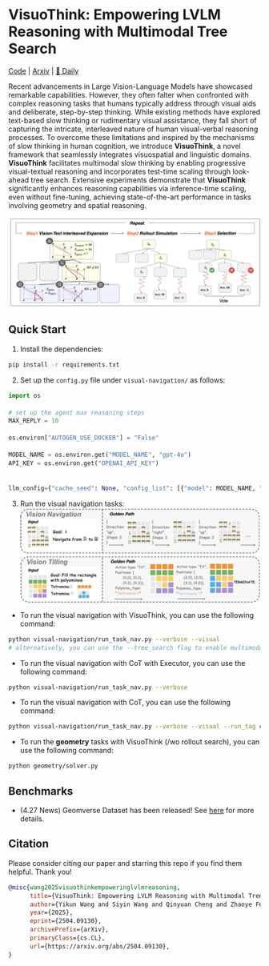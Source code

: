
# VisuoThink: Empowering LVLM Reasoning with Multimodal Tree Search

[Code](https://github.com/ekonwang/VisuoThink) | [Arxiv](https://arxiv.org/abs/2504.09130) | [🤗 Daily](https://huggingface.co/papers/2504.09130)

Recent advancements in Large Vision-Language Models have showcased remarkable capabilities. However, they often falter when confronted with complex reasoning tasks that humans typically address through visual aids and deliberate, step-by-step thinking. While existing methods have explored text-based slow thinking or rudimentary visual assistance, they fall short of capturing the intricate, interleaved nature of human visual-verbal reasoning processes. To overcome these limitations and inspired by the mechanisms of slow thinking in human cognition, we introduce **VisuoThink**, a novel framework that seamlessly integrates visuospatial and linguistic domains. **VisuoThink** facilitates multimodal slow thinking by enabling progressive visual-textual reasoning and incorporates test-time scaling through look-ahead tree search. Extensive experiments demonstrate that **VisuoThink** significantly enhances reasoning capabilities via inference-time scaling, even without fine-tuning, achieving state-of-the-art performance in tasks involving geometry and spatial reasoning.

<!-- ![](./assets/visuothink.png) -->
![](./assets/visuothink.png)

## Quick Start

1. Install the dependencies:
```bash
pip install -r requirements.txt
```

2. Set up the `config.py` file under `visual-navigation/` as follows:

```python
import os

# set up the agent max reasoning steps
MAX_REPLY = 10

os.environ["AUTOGEN_USE_DOCKER"] = "False"

MODEL_NAME = os.environ.get("MODEL_NAME", "gpt-4o")
API_KEY = os.environ.get("OPENAI_API_KEY")


llm_config={"cache_seed": None, "config_list": [{"model": MODEL_NAME, "temperature": 0.0, "api_key": API_KEY}]}
```

3. Run the visual navigation tasks:
![](./assets/spatial_reasoning.png)

- To run the visual navigation with VisuoThink, you can use the following command:

```bash
python visual-navigation/run_task_nav.py --verbose --visual
# alternatively, you can use the --tree_search flag to enable multimodal tree search
```

- To run the visual navigation with CoT with Executor, you can use the following command:

```bash
python visual-navigation/run_task_nav.py --verbose
```

- To run the visual navigation with CoT, you can use the following command:

```bash
python visual-navigation/run_task_nav.py --verbose --visual --run_tag cot
```

- To run the **geometry** tasks with VisuoThink (/wo rollout search), you can use the following command:

```bash
python geometry/solver.py
```


## Benchmarks

<!-- - Visual Tiling and Geometry (Geometry3k & Geomverse)'s Google Drive links will be available soon. -->
- (4.27 News) Geomverse Dataset has been released! See [here](dataset/geometry/Dataset_GeomVerse) for more details.

## Citation
Please consider citing our paper and starring this repo if you find them helpful. Thank you!
```bibtex
@misc{wang2025visuothinkempoweringlvlmreasoning,
      title={VisuoThink: Empowering LVLM Reasoning with Multimodal Tree Search}, 
      author={Yikun Wang and Siyin Wang and Qinyuan Cheng and Zhaoye Fei and Liang Ding and Qipeng Guo and Dacheng Tao and Xipeng Qiu},
      year={2025},
      eprint={2504.09130},
      archivePrefix={arXiv},
      primaryClass={cs.CL},
      url={https://arxiv.org/abs/2504.09130}, 
}
```
